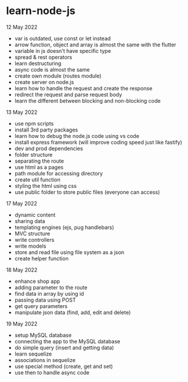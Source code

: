 # learn-node-js

12 May 2022

- var is outdated, use const or let instead
- arrow function, object and array is almost the same with the flutter
- variable in js doesn't have specific type
- spread & rest operators
- learn destructuring
- async code is almost the same
- create own module (routes module)
- create server on node.js
- learn how to handle the request and create the response
- redirect the request and parse request body
- learn the different between blocking and non-blocking code

13 May 2022

- use npm scripts
- install 3rd party packages
- learn how to debug the node.js code using vs code
- install express framework (will improve coding speed just like fastify)
- dev and prod dependencies
- folder structure
- separating the route
- use html as a pages
- path module for accessing directory
- create util function
- styling the html using css
- use public folder to store public files (everyone can access)

17 May 2022

- dynamic content
- sharing data
- templating engines (ejs, pug handlebars)
- MVC structure
- write controllers
- write models
- store and read file using file system as a json
- create helper function

18 May 2022

- enhance shop app
- adding parameter to the route
- find data in array by using id
- passing data using POST
- get query parameters
- manipulate json data (find, add, edit and delete)

19 May 2022

- setup MySQL database
- connecting the app to the MySQL database
- do simple query (insert and getting data)
- learn sequelize
- associations in sequelize
- use special method (create, get and set)
- use then to handle async code
